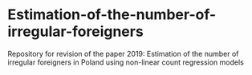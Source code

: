 # Estimation-of-the-number-of-irregular-foreigners
Repository for revision of the paper 2019: Estimation of the number of irregular foreigners in Poland using non-linear count regression models
